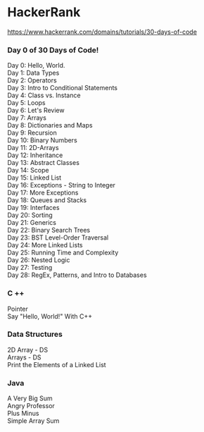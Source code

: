 # HackerRank

https://www.hackerrank.com/domains/tutorials/30-days-of-code<br>

<h3>Day 0 of 30 Days of Code!</h3>
Day 0: Hello, World.<br>
Day 1: Data Types<br>
Day 2: Operators<br>
Day 3: Intro to Conditional Statements<br>
Day 4: Class vs. Instance<br>
Day 5: Loops<br>
Day 6: Let's Review<br>
Day 7: Arrays<br>
Day 8: Dictionaries and Maps<br>
Day 9: Recursion<br>
Day 10: Binary Numbers<br>
Day 11: 2D-Arrays<br>
Day 12: Inheritance<br>
Day 13: Abstract Classes<br>
Day 14: Scope<br>
Day 15: Linked List<br>
Day 16: Exceptions - String to Integer<br>
Day 17: More Exceptions<br>
Day 18: Queues and Stacks<br>
Day 19: Interfaces<br>
Day 20: Sorting<br>
Day 21: Generics<br>
Day 22: Binary Search Trees<br>
Day 23: BST Level-Order Traversal<br>
Day 24: More Linked Lists<br>
Day 25: Running Time and Complexity<br>
Day 26: Nested Logic<br>
Day 27: Testing<br>
Day 28: RegEx, Patterns, and Intro to Databases<br>

<h3>C ++</h3>
Pointer<br>
Say "Hello, World!" With C++<br>


<h3>Data Structures</h3>
2D Array - DS<br>
Arrays - DS<br>
Print the Elements of a Linked List<br>

<h3>Java</h3>
A Very Big Sum<br>
Angry Professor<br>
Plus Minus<br>
Simple Array Sum<br>


